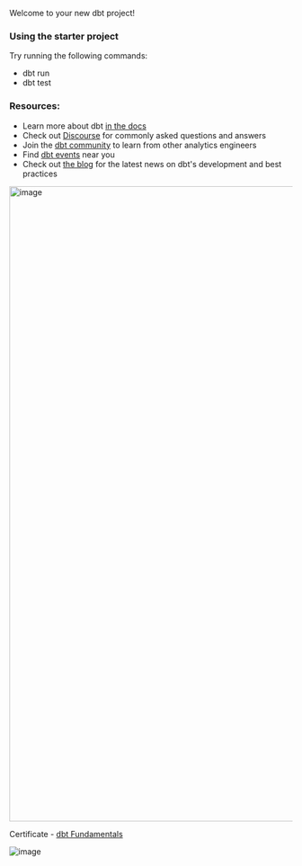 Welcome to your new dbt project!

### Using the starter project

Try running the following commands:
- dbt run
- dbt test


### Resources:
- Learn more about dbt [in the docs](https://docs.getdbt.com/docs/introduction)
- Check out [Discourse](https://discourse.getdbt.com/) for commonly asked questions and answers
- Join the [dbt community](http://community.getbdt.com/) to learn from other analytics engineers
- Find [dbt events](https://events.getdbt.com) near you
- Check out [the blog](https://blog.getdbt.com/) for the latest news on dbt's development and best practices


<img width="1130" alt="image" src="https://user-images.githubusercontent.com/64668691/193694097-cf06509e-5214-4275-8da7-9d97de723c8c.png">


Certificate - [dbt Fundamentals](https://www.credential.net/caccffba-b495-457f-9161-ef5fd168a51f#gs.eheqzb)

![image](https://user-images.githubusercontent.com/64668691/194732567-70c0fa91-2aee-4e03-9265-c26d12ed0616.png)
